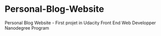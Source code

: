 # Personal-Blog-Website
Personal Blog Website - First projet in Udacity Front End Web Developper Nanodegree Program
